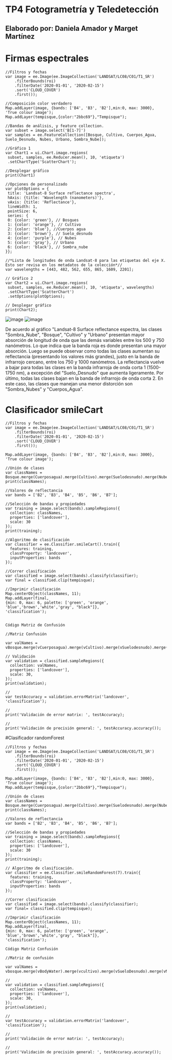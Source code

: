 # TP4 Fotogrametría y Teledetección
## Elaborado por: Daniela Amador y Marget Martínez

# Firmas espectrales

```
//Filtros y fechas
var image = ee.Image(ee.ImageCollection('LANDSAT/LC08/C01/T1_SR')
    .filterBounds(roi)
    .filterDate('2020-01-01', '2020-02-15')
    .sort('CLOUD_COVER')
    .first());
    
//Composición color verdadero
Map.addLayer(image, {bands: ['B4', 'B3', 'B2'],min:0, max: 3000}, 'True colour image');
Map.addLayer(tempisque,{color:"2bbc69"},"Tempisque");

//Bandas de análisis, y feature collection.
var subset = image.select('B[1-7]')
var samples = ee.FeatureCollection([Bosque, Cultivo, Cuerpos_Agua, Suelo_Desnudo, Nubes, Urbano, Sombra_Nube]);

//Gráfico 1
var Chart1 = ui.Chart.image.regions(
 subset, samples, ee.Reducer.mean(), 10, 'etiqueta')
 .setChartType('ScatterChart');

//Desplegar gráfico
print(Chart1)

//Opciones de personalizado
var plotOptions = {
 title: 'Landsat-8 Surface reflectance spectra',
 hAxis: {title: 'Wavelength (nanometers)'},
 vAxis: {title: 'Reflectance'},
 lineWidth: 1,
 pointSize: 6,
 series: {
 0: {color: 'green'}, // Bosques
 1: {color: 'orange'}, // Cultivo
 2: {color: 'blue'}, //Cuerpos agua
 3: {color: 'brown'}, // Suelo_desnudo
 4: {color: 'purple'}, // Nubes
 5: {color: 'gray'}, // Urbano
 6: {color: 'black'}, // Sombra_nube
}};

//*Lista de longitudes de onda Landsat-8 para las etiquetas del eje X. Esto ser revisa en los metadatos de la colección*//
var wavelengths = [443, 482, 562, 655, 865, 1609, 2201];

// Gráfico 2 
var Chart2 = ui.Chart.image.regions(
 subset, samples, ee.Reducer.mean(), 10, 'etiqueta', wavelengths)
 .setChartType('ScatterChart')
 .setOptions(plotOptions);
 
// Desplegar gráfico
print(Chart2);

```
![image](https://github.com/margetmartinez/TP4-fotogrametr-a/blob/main/grafic2.jpeg)
![image](https://github.com/margetmartinez/TP4-fotogrametr-a/blob/main/grafico.jpeg)

De acuerdo al gráfico "Landsat-8 Surface reflectance espectra, las clases "Sombra_Nube", "Bosque", "Cultivo" y "Urbano" presentan mayor absorción de longitud de onda que las demás variables entre los 500 y 750 nanómetros. Lo que indica que la banda roja es donde presentan una mayor absorción. Luego se puede observar como todas las clases aumentan su reflectancia (presentando los valores más grandes), justo en la banda de infrarrojo cercano, entre los 750 y 1000 nanómetros. La reflectancia vuelve a bajar para todas las clases en la banda infrarroja de onda corta 1 (1500-1750 nm), a excepción del "Suelo_Desnudo" que aumenta ligeramente. Por último, todas las clases bajan en la banda de infrarrojo de onda corta 2. En este caso, las clases que manejan una menor distorción son "Sombra_Nubes" y "Cuerpos_Agua".

# Clasificador smileCart

```
//Filtros y fechas
var image = ee.Image(ee.ImageCollection('LANDSAT/LC08/C01/T1_SR')
    .filterBounds(roi)
    .filterDate('2020-01-01', '2020-02-15')
    .sort('CLOUD_COVER')
    .first());

Map.addLayer(image, {bands: ['B4', 'B3', 'B2'],min:0, max: 3000}, 'True colour image');

//Unión de clases
var classNames = Bosque.merge(Cuerposagua).merge(Cultivo).merge(Suelodesnudo).merge(Nubes).merge(Urbano).merge(Sombranube);
print(classNames);

//Valores de reflectancia
var bands = ['B2', 'B3', 'B4', 'B5', 'B6', 'B7'];

//Selección de bandas y propiedades
var training = image.select(bands).sampleRegions({
  collection: classNames,
  properties: ['landcover'],
  scale: 30
});
print(training);

//Algoritmo de clasificación 
var classifier = ee.Classifier.smileCart().train({ 
  features: training,
  classProperty: 'landcover', 
  inputProperties: bands
});

//Correr clasificación
var classified = image.select(bands).classify(classifier);
var final = classified.clip(tempisque);

//Imprimir clasificación 
Map.centerObject(classNames, 11);
Map.addLayer(final,
{min: 0, max: 6, palette: ['green', 'orange', 'blue','brown','white','gray', "black"]},
'classification');


Código Matriz de Confusión

//Matriz Confusión

var valNames = vBosque.merge(vCuerposagua).merge(vCultivo).merge(vSuelodesnudo).merge(vNubes).merge(vUrbano).merge(vSombranube);

// Validación
var validation = classified.sampleRegions({
  collection: valNames,
  properties: ['landcover'],
  scale: 30,
});
print(validation);

//
var testAccuracy = validation.errorMatrix('landcover', 'classification');

//
print('Validación de error matrix: ', testAccuracy);

//
print('Validación de precisión general: ', testAccuracy.accuracy());

```
#Clasificador randomForest

```
//Filtros y fechas
var image = ee.Image(ee.ImageCollection('LANDSAT/LC08/C01/T1_SR')
    .filterBounds(roi)
    .filterDate('2020-01-01', '2020-02-15')
    .sort('CLOUD_COVER')
    .first());

Map.addLayer(image, {bands: ['B4', 'B3', 'B2'],min:0, max: 3000}, 'True colour image');
Map.addLayer(tempisque,{color:"2bbc69"},"Tempisque");

//Unión de clases
var classNames = Bosque.merge(Cuerposagua).merge(Cultivo).merge(Suelodesnudo).merge(Nubes).merge(Urbano).merge(Sombranube);
print(classNames);

//Valores de reflectancia
var bands = ['B2', 'B3', 'B4', 'B5', 'B6', 'B7'];

//Selección de bandas y propiedades
var training = image.select(bands).sampleRegions({
  collection: classNames,
  properties: ['landcover'],
  scale: 30
});
print(training);

// Algoritmo de clasificación. 
var classifier = ee.Classifier.smileRandomForest(7).train({
  features: training,
  classProperty: 'landcover', 
  inputProperties: bands
});

//Correr clasificación
var classified = image.select(bands).classify(classifier);
var final= classified.clip(tempisque);

//Imprimir clasificación
Map.centerObject(classNames, 11);
Map.addLayer(final,
{min: 0, max: 6, palette: ['green', 'orange', 'blue','brown','white','gray', "black"]},
'classification');

Código Matriz Confusión

//Matriz de confusión

var valNames = vbosque.merge(vBodyWater).merge(vcultivo).merge(vSueloDesnudo).merge(vNubes).merge(vUrban).merge(vSombras_Nubes);

//
var validation = classified.sampleRegions({
  collection: valNames,
  properties: ['landcover'],
  scale: 30,
});
print(validation);

//
var testAccuracy = validation.errorMatrix('landcover', 'classification');

//
print('Validación de error matrix: ', testAccuracy);

//
print('Validación de precisión general: ', testAccuracy.accuracy());
```

